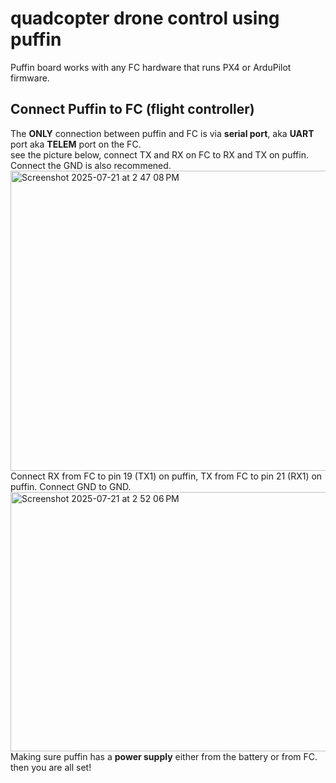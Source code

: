 # quadcopter drone control using puffin 
Puffin board works with any FC hardware that runs PX4 or ArduPilot firmware.
## Connect Puffin to FC (flight controller) 
The **ONLY** connection between puffin and FC is via **serial port**, aka **UART** port aka **TELEM** port on the FC.  
see the picture below, connect TX and RX on FC to RX and TX on puffin. Connect the GND is also recommened. 
<img width="729" height="480" alt="Screenshot 2025-07-21 at 2 47 08 PM" src="https://github.com/user-attachments/assets/bb47ea41-10c8-4ddf-bf1a-aff8c0c8550f" />  
Connect RX from FC to pin 19 (TX1) on puffin, TX from FC to pin 21 (RX1) on puffin. Connect GND to GND.  
<img width="1008" height="415" alt="Screenshot 2025-07-21 at 2 52 06 PM" src="https://github.com/user-attachments/assets/e423e572-3cb2-4020-81dc-42600205f354" />
Making sure puffin has a **power supply** either from the battery or from FC. then you are all set!  
